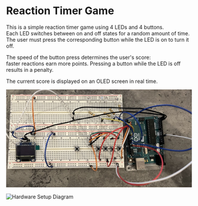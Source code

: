 # Reaction Timer Game

This is a simple reaction timer game using 4 LEDs and 4 buttons.  
Each LED switches between on and off states for a random amount of time.  
The user must press the corresponding button while the LED is on to turn it off.

The speed of the button press determines the user's score:  
faster reactions earn more points. Pressing a button while the LED is off results in a penalty.

The current score is displayed on an OLED screen in real time.

![Hardware Setup](images/reactionTimerGameHardware.jpeg)

![Hardware Setup Diagram](images/HardwareDiagram_bb.jpeg)
